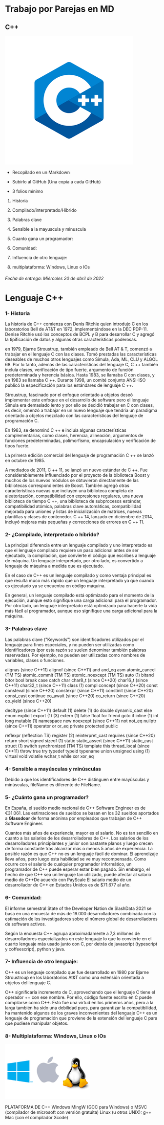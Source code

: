 # Trabajo por Parejas en MD
## C++

![](/img/c++logo.png)

- Recopilado en un Markdown

- Subirlo  al GitHub (Una copia a cada GitHub)

- 3 folios mínimo

1. Historia

2. Compilado/interpretado/Híbrido

3. Palabras clave

4. Sensible a la mayuscula y minuscula

5. Cuanto gana un programador:

6. Comunidad:

7. Influencia de otro lenguaje:

8. multiplataforma: Windows, Linux o IOs 

 ###### Fecha de entrega: Miércoles 20 de abril de 2022

# Lenguaje C++

### 1- Historia
La historia de C++ comienza con Denis Ritchie quien introdujo C en los laboratorios Bell de AT&T en 1972, implementándose en la DEC PDP-11. Denise Ritchie usó los conceptos de BCPL y B para desarrollar C y agregó la tipificación de datos y algunas otras características poderosas.

en 1979, Bjarne Stroustrup, también empleado de Bell AT & T, comenzó a trabajar en el lenguaje C con las clases. Tomó prestadas las características deseables de muchos otros lenguajes como Simula, Ada, ML, CLU y ALGOL 68. Por lo tanto, además de las características del lenguaje C, C ++ también incluía clases, verificación de tipo fuerte, argumento de función predeterminada y herencia básica. Hasta 1983, se llamaba C con clases, y en 1983 se llamaba C ++. Durante 1998, un comité conjunto ANSI-ISO publicó la especificación para los estándares de lenguaje C ++.

Stroustrup, fascinado por el enfoque orientado a objetos deseó implementar este enfoque en el desarrollo de software pero el lenguaje Simula era demasiado lento y por ello se decidió trabajar en C con clases, es decir, omenzó a trabajar en un nuevo lenguaje que tendría un paradigma orientado a objetos mezclado con las características del lenguaje de programación C.

En 1983, se denominó C ++ e incluía algunas características complementarias, como clases, herencia, alineación, argumentos de funciones predeterminadas, polimorfismo, encapsulación y verificación de tipos fuerte.

La primera edición comercial del lenguaje de programación C ++ se lanzó en octubre de 1985.

A mediados de 2011, C ++ 11, se lanzó un nuevo estándar de C ++. Fue considerablemente influenciado por el proyecto de la biblioteca Boost y muchos de los nuevos módulos se obtuvieron directamente de las bibliotecas correspondientes de Boost. También agregó otras características nuevas que incluyen una biblioteca completa de aleatorización, compatibilidad con expresiones regulares, una nueva biblioteca de tiempo C ++, una biblioteca de subprocesos estándar, compatibilidad atómica, palabras clave automáticas, compatibilidad mejorada para uniones y listas de inicialización de matrices, nuevas plantillas y clases de contenedor. C ++ 14, lanzado en diciembre de 2014, incluyó mejoras más pequeñas y correcciones de errores en C ++ 11.

### 2- ¿Compilado, interpretado o híbrido?
La principal diferencia entre un lenguaje compilado y uno interpretado es que el lenguaje compilado requiere un paso adicional antes de ser ejecutado, la compilación, que convierte el código que escribes a lenguaje de máquina. Un lenguaje interpretado, por otro lado, es convertido a lenguaje de máquina a medida que es ejecutado.

En el caso de C++ es un lenguaje compilado y como ventaja principal es que resulta muco más rápido que un lenguaje interpretado ya que cuando es ejecutado ya se encuentra en código máquina.

En general, un lenguaje compilado está optimizado para el momento de la ejecución, aunque esto signifique una carga adicional para el programador. Por otro lado, un lenguaje interpretado está optimizado para hacerle la vida más fácil al programador, aunque eso signifique una carga adicional para la máquina.

### 3- Palabras clave
Las palabras clave ("Keywords") son identificadores utilizados por el lenguaje para fines especiales, y no pueden ser utilizadas como identificadores (por esta razón se suelen denominar también palabras reservadas).  Por ejemplo, no pueden ser utilizadas como nombres de variables, clases o funciones.

alignas (since C++11)
alignof (since C++11)
and
and_eq
asm
atomic_cancel (TM TS)
atomic_commit (TM TS)
atomic_noexcept (TM TS)
auto (1)
bitand
bitor
bool
break
case
catch
char
char8_t (since C++20)
char16_t (since C++11)
char32_t (since C++11)
class (1)
compl
concept (since C++20)
const
consteval (since C++20)
constexpr (since C++11)
constinit (since C++20)
const_cast
continue
co_await (since C++20)
co_return (since C++20)
co_yield (since C++20)

decltype (since C++11)
default (1)
delete (1)
do
double
dynamic_cast
else
enum
explicit
export (1) (3)
extern (1)
false
float
for
friend
goto
if
inline (1)
int
long
mutable (1)
namespace
new
noexcept (since C++11)
not
not_eq
nullptr (since C++11)
operator
or
or_eq
private
protected
public

reflexpr (reflection TS)
register (2)
reinterpret_cast
requires (since C++20)
return
short
signed
sizeof (1)
static
static_assert (since C++11)
static_cast
struct (1)
switch
synchronized (TM TS)
template
this
thread_local (since C++11)
throw
true
try
typedef
typeid
typename
union
unsigned
using (1)
virtual
void
volatile
wchar_t
while
xor
xor_eq

### 4- Sensible a mayúsculas y minúsculas
Debido a que los identificadores de C++ distinguen entre mayúsculas y minúsculas, fileName es diferente de FileName.



### 5- ¿Cuánto gana un programador?

En España, el sueldo medio nacional de C++ Software Engineer es de €31.061. Las estimaciones de sueldos se basan en los 32 sueldos aportados a **Glassdoor** de forma anónima por empleados que trabajan de C++ Software Engineer.

Cuantos más años de experiencia, mayor es el salario. No es tan sencillo en cuanto a los salarios de los desarrolladores de C++.
Los salarios de los desarrolladores principiantes y junior son bastante planos y luego crecen de forma constante tras alcanzar más o menos 5 años de experiencia. La posible razón es que C++ no es un lenguaje fácil de dominar. El aprendizaje lleva años, pero luego esta habilidad se ve muy recompensada.
Como ocurre con el salario de cualquier programador informático, un programador de C++ puede esperar estar bien pagado. Sin embargo, el hecho de que C++ sea un lenguaje tan utilizado, puede afectar al salario medio de C++De acuerdo con PayScale El salario medio de un desarrollador de C++ en Estados Unidos es de $71.677 al año.

### 6- Comunidad:
El informe semestral State of the Developer Nation de SlashData 2021 se basa en una encuesta de más de 19.000 desarrolladores combinada con la estimación de los investigadores sobre el número global de desarrolladores de software activos.

Según la encuesta C++ agrupa aproximadamente a  7,3 millones de desarrolladores especializados en este lenguaje lo que lo convierte en el cuarto lenguaje más usado junto con C, por detrás de javascript (typescript y coffeescript), python y java.

### 7- Influencia de otro lenguaje:
C++ es un lenguaje compilado que fue desarrollado en 1980 por Bjarne Stroustroup en los laboratorios At&T como una extensión orientada a objetos del lenguaje C.

C++ significaría incremento de C, aprovechando que el lenguaje C tiene el operador ++ con ese nombre.
Por ello, código fuente escrito en C puede compilarse como C++. Esto fue una virtud en los primeros años, pero a la larga también ha sido una debilidad pues, para garantizar la compatibilidad, ha mantenido algunos de los graves inconvenientes del lenguaje C++ es un lenguaje de programación que proviene de la extensión del lenguaje C para que pudiese manipular objetos.

### 8- Multiplataforma: Windows, Linux o IOs

![](/img/so.png)

PLATAFORMA DE C++
Windows MingW (GCC para Windows) o MSVC (compilador de microsoft con versión gratuita)
Linux (u otros UNIX): g++
Mac (con el compilador Xcode)
